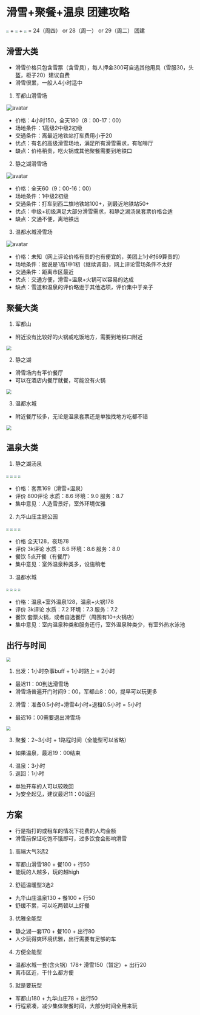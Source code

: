 # 滑雪+聚餐+温泉 团建攻略

<img src="tu1.jpg" style="zoom:40%" /> +
<img src="九华山庄1.jpg" style="zoom:40%" /> +
<img src="huo1.jpg" style="zoom:40%" /> = 24（周四） or 28（周一） or 29（周二） 团建

## 滑雪大类
- 滑雪价格只包含雪票（含雪具），每人押金300可自选其他用具（雪服30，头盔，柜子20）建议自费
- 滑雪很累，一般人4小时适中

1. 军都山滑雪场

![avatar](军都山滑雪.gif)

  - 价格：4小时150，全天180（8：00-17：00）
  - 场地条件：1高级2中级2初级
  - 交通条件：离最近地铁站打车费用小于20
  - 优点：有名的高级滑雪场地，满足所有滑雪需求，有咖啡厅
  - 缺点：价格稍贵，吃火锅或其他聚餐需要到地铁口

2. 静之湖滑雪场

![avatar](静之湖滑雪.jpg)

  - 价格：全天60（9：00-16：00）
  - 场地条件：1中级2初级
  - 交通条件：打车到西二旗地铁站100+，到最近地铁站50+
  - 优点：中级+初级满足大部分滑雪需求，和静之湖汤泉套票价格合适
  - 缺点：交通不便，离地铁远


3. 温都水城滑雪场

![avatar](温都水城.jpg)

  - 价格：未知（网上评论价格有贵的也有便宜的，美团上1小时69算贵的）
  - 场地条件：据说是1高1中1初（继续调查)，网上评论雪场条件不太好
  - 交通条件：距离市区最近
  - 优点：交通方便，滑雪+温泉+火锅可以容易的达成
  - 缺点：雪道和温泉的评价略逊于其他选项，评价集中于亲子



## 聚餐大类

1. 军都山
  - 附近没有比较好的火锅或吃饭地方，需要到地铁口附近

<img src="junhuo1.PNG" style="zoom:80%" />

2. 静之湖
  - 滑雪场内有平价餐厅
  - 可以在酒店内餐厅就餐，可能没有火锅

<img src="jinhuo1.PNG" style="zoom:80%" />

3. 温都水城
  - 附近餐厅较多，无论是温泉套票还是单独找地方吃都不错

<img src="wenhuo1.PNG" style="zoom:80%" />


## 温泉大类
1. 静之湖汤泉

<img src="静1.jpg" style="zoom:40%" />
<img src="静2.jpg" style="zoom:40%" />
<img src="静3.jpg" style="zoom:40%" />
<img src="静4.jpg" style="zoom:40%" />

  - 价格：套票169（滑雪+温泉）
  - 评价 800评论 水质：8.6 环境：9.0 服务：8.7
  - 集中意见：人造雪景好，室外环境优雅

2. 九华山庄主题公园

<img src="九华山庄1.jpg" style="zoom:40%" />
<img src="九华山庄2.jpg" style="zoom:40%" />
<img src="九华山庄3.jpg" style="zoom:40%" />
<img src="九华山庄4.jpg" style="zoom:40%" />

  - 价格 全天128，夜场78
  - 评价 3k评论 水质：8.6 环境：8.6 服务：8.0
  - 餐饮 5点开餐（有餐厅）
  - 集中意见：室外温泉种类多，设施稍老

3. 温都水城

<img src="温都1.jpg" style="zoom:40%" />
<img src="温都2.jpg" style="zoom:40%" />
<img src="温都4.jpg" style="zoom:40%" />
<img src="温都3.jpg" style="zoom:40%" />

  - 价格：温泉+室外温泉128，温泉+火锅178
  - 评价 3k评论 水质：7.2 环境：7.3 服务：7.2
  - 餐饮 套票火锅，或者自选餐厅（周围有10+火锅店）
  - 集中意见：室内温泉种类和服务还行，室外温泉种类少，有室外热水泳池

## 出行与时间

<img src="出发点到终点.PNG" style="zoom:70%" />

1. 出发：1小时杂事buff + 1小时路上 = 2小时 
  - 最迟11：00到达滑雪场
  - 滑雪场普遍开门时间9：00，军都山8：00，提早可以玩更多
2. 滑雪：准备0.5小时+滑雪4小时+退租0.5小时 = 5小时
  - 最迟16：00需要退出滑雪场


<img src="高端移动.PNG" style="zoom:70%" />

3. 聚餐：2~3小时 + 1路程时间（全能型可以省略）
  - 如果温泉，最迟19：00结束
4. 温泉：3小时
5. 返回：1小时
  - 单独开车的人可以较晚回
  - 为安全起见，建议最迟11：00返回


## 方案
- 行是指打的或租车的情况下花费的人均金额
- 滑雪前保证吃饱不饿即可，过多饮食会影响滑雪
1. 高端大气3选2
  - 军都山滑雪180 + 餐100 + 行50
  - 能玩的人越多，玩的越high

2. 舒适温暖型3选2
  - 九华山庄温泉130 + 餐100 + 行50
  - 舒缓不累，可以吃两顿以上好餐

3. 优雅全能型
  - 静之湖一套170 + 餐100 + 出行80
  - 人少玩得爽环境优雅，出行需要有足够的车

4. 方便全能型
  - 温都水城一套(含火锅）178+ 滑雪150（暂定）+ 出行20
  - 离市区近，干什么都方便

5. 就是要玩型
  - 军都山180 + 九华山庄78 + 出行50
  - 行程紧凑，减少集体聚餐时间，大部分时间全用来玩